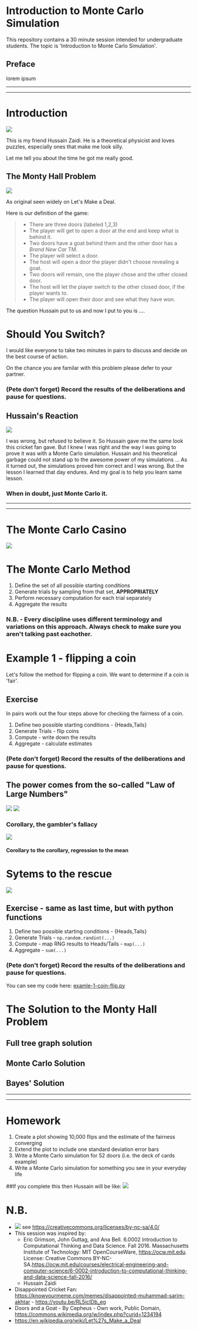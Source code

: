# Introduction to Monte Carlo Simulation
This repository contains a 30 minute session intended for undergraduate students. The topic is 'Introduction to Monte Carlo Simulation'.

## Preface
lorem ipsum

---
---

# Introduction
![](https://github.com/alonzi/monte-carlo/blob/3449d0f1c22ec12c4106d7fe41a4105da83ef348/images/norbert-sue-munich.jpg)

This is my friend Hussain Zaidi. He is a theoretical physicist and loves puzzles, especially ones that make me look silly.

Let me tell you about the time he got me really good.

## The Monty Hall Problem
![](https://github.com/alonzi/monte-carlo/blob/706070fd4393e3c354cdd5abea0a60ab0aa999f3/images/Monty_open_door.svg.png)

As original seen widely on Let's Make a Deal. 

Here is our definition of the game:
> * There are three doors (labeled 1,2,3)
> * The player will get to open a door at the end and keep what is behind it.
> * Two doors have a goat behind them and the other door has a *Brand New Car* TM.
> * The player will select a door.
> * The host will open a door the player didn't choose revealing a goat.
> * Two doors will remain, one the player chose and the other closed door.
> * The host will let the player switch to the other closed door, if the player wants to.
> * The player will open their door and see what they have won.

The question Hussain put to us and now I put to you is ....

# Should You Switch?
I would like everyone to take two minutes in pairs to discuss and decide on the best course of action.

On the chance you are familar with this problem please defer to your partner.

### (Pete don't forget) Record the results of the deliberations and pause for questions.

## Hussain's Reaction
![](https://github.com/alonzi/monte-carlo/blob/f9434adeb8b6f831f80ab1db36c499bcb094d93d/images/disappointed.jpg)

I was wrong, but refused to believe it. So Hussain gave me the same look this cricket fan gave. But I knew I was right and the way I was going to prove it was with a Monte Carlo simulation. Hussain and his theoretical garbage could not stand up to the awesome power of my simulations ... As it turned out, the simulations proved him correct and I was wrong. But the lesson I learned that day endures. And my goal is to help you learn same lesson.

### When in doubt, just Monte Carlo it.

---
---

# The Monte Carlo Casino
![](https://github.com/alonzi/monte-carlo/blob/f83926a62f869a209d41a5022cb750c8a47930d0/images/Monte_Carlo_Casino,_Monaco_-_interior-_(2)_(32774947955).jpg)

# The Monte Carlo Method

1. Define the set of all possible starting conditions
2. Generate trials by sampling from that set, **APPROPRIATELY**
3. Perform necessary computation for each trial separately
4. Aggregate the results


### N.B. - Every discipline uses different terminology and variations on this approach. Always check to make sure you aren't talking past eachother.

# Example 1 - flipping a coin
Let's follow the method for flipping a coin. We want to determine if a coin is 'fair'.

## Exercise
In pairs work out the four steps above for checking the fairness of a coin.

1. Define two possible starting conditions - {Heads,Tails}
2. Generate Trials - flip coins
3. Compute - write down the results
4. Aggregate - calculate estimates

### (Pete don't forget) Record the results of the deliberations and pause for questions.


## The power comes from the so-called "Law of Large Numbers"
![](https://github.com/alonzi/monte-carlo/blob/041a169c4282a1aacce399f3143e0307c39e0b76/images/large-number-of-flips.png)
![](https://github.com/alonzi/monte-carlo/blob/a1dd3651385baff13d4a3df9cecd44f69153de9f/images/Lawoflargenumbersanimation2.gif)

### Corollary, the gambler's fallacy
![](https://github.com/alonzi/monte-carlo/blob/041a169c4282a1aacce399f3143e0307c39e0b76/images/harras.png)

#### Corollary to the corollary, regression to the mean

# Sytems to the rescue
![](https://github.com/alonzi/monte-carlo/blob/7a370df312a4e01ee24ea8c88796c49621f5e8f4/images/Eniac.jpg)

## Exercise - same as last time, but with python functions
1. Define two possible starting conditions - {Heads,Tails}
2. Generate Trials - `np.random.randint(...)`
3. Compute - map RNG results to Heads/Tails - `map(...)`
4. Aggregate - `sum(...)`

### (Pete don't forget) Record the results of the deliberations and pause for questions.

You can see my code here: [examle-1-coin-flip.py](https://github.com/alonzi/monte-carlo/blob/b83b0e47812e5e302b582e57b0ab756e87112ddb/code/example-1-coin-flip.py)

# The Solution to the Monty Hall Problem

## Full tree graph solution

## Monte Carlo Solution

## Bayes' Solution


---
---

# Homework
1. Create a plot showing 10,000 flips and the estimate of the fairness converging
2. Extend the plot to include one standard deviation error bars
3. Write a Monte Carlo simulation for 52 doors (i.e. the deck of cards example)
4. Write a Monte Carlo simulation for something you see in your everyday life

##If you complete this then Hussain will be like:
![](https://github.com/alonzi/monte-carlo/blob/75498d1484574ba3b86412343f652886f71b2c24/images/happy-fan.jpg)

# N.B.
* ![](https://github.com/alonzi/monte-carlo/blob/762c7013f9157e80cd3277a42186b7dcb9fe88a5/Cc-by-nc-sa_icon.svg.png) see https://creativecommons.org/licenses/by-nc-sa/4.0/      
* This session was inspired by:
  * Eric Grimson, John Guttag, and Ana Bell. 6.0002 Introduction to Computational Thinking and Data Science. Fall 2016. Massachusetts Institute of Technology: MIT OpenCourseWare, https://ocw.mit.edu. License: Creative Commons BY-NC-SA.https://ocw.mit.edu/courses/electrical-engineering-and-computer-science/6-0002-introduction-to-computational-thinking-and-data-science-fall-2016/
  * Hussain Zaidi
* Disappointed Cricket Fan: https://knowyourmeme.com/memes/disappointed-muhammad-sarim-akhtar - https://youtu.be/RL5icIDb_eg
* Doors and a Goat - By Cepheus - Own work, Public Domain, https://commons.wikimedia.org/w/index.php?curid=1234194
* https://en.wikipedia.org/wiki/Let%27s_Make_a_Deal
